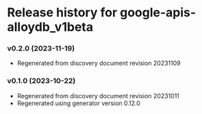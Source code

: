 # Release history for google-apis-alloydb_v1beta

### v0.2.0 (2023-11-19)

* Regenerated from discovery document revision 20231109

### v0.1.0 (2023-10-22)

* Regenerated from discovery document revision 20231011
* Regenerated using generator version 0.12.0

